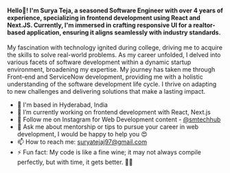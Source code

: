 #### Hello👋! I'm Surya Teja, a seasoned Software Engineer with over 4 years of experience, specializing in frontend development using React and Next.JS. Currently, I'm immersed in crafting responsive UI for a realtor-based application, ensuring it aligns seamlessly with industry standards.

My fascination with technology ignited during college, driving me to acquire the skills to solve real-world problems. As my career unfolded, I delved into various facets of software development within a dynamic startup environment, broadening my expertise.
My journey has taken me through Front-end and ServiceNow development, providing me with a holistic understanding of the software development life cycle. I thrive on adapting to new challenges and delivering solutions that make a lasting impact.

<!--
**imsuryaa/imsuryaa** is a ✨ _special_ ✨ repository because its `README.md` (this file) appears on your GitHub profile.
-->

- 📍 I'm based in Hyderabad, India
- 🔭 I’m currently working on frontend development with React, Next.js
- 📱 Follow me on Instagram for Web Development content - <a href="https://www.instagram.com/smtechhub/" target="_blank">@smtechhub</a>
- 💬 Ask me about mentorship or tips to pursue your career in web development, I would be happy to help you 😍
- 📫 How to reach me: suryatejaj97@gmail.com
- ⚡ Fun fact: My code is like a fine wine; it may not always compile perfectly, but with time, it gets better. 🍷✨

